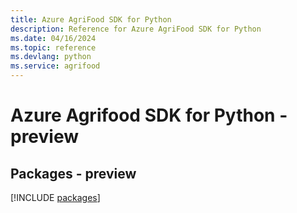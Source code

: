 ```yaml
---
title: Azure AgriFood SDK for Python
description: Reference for Azure AgriFood SDK for Python
ms.date: 04/16/2024
ms.topic: reference
ms.devlang: python
ms.service: agrifood
---
```

# Azure Agrifood SDK for Python - preview
## Packages - preview
[!INCLUDE [packages](agrifood-index.md)]